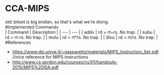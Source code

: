 # CCA-MIPS
std::bitset is big endian, so that's what we're doing.  
#Implemented Commands  
| Command | Description |
| --- | --- |
| addu | rd = rt+rs. No trap. |
| subu | rd = rt-rs. No trap. |
| mulu | rd = rt\*rs. No trap. |
| divu | rd = rt/rs. No trap. |
#References
+ https://www.dsi.unive.it/~gasparetto/materials/MIPS_Instruction_Set.pdf //nice
  reference for MIPS instructions
+ http://www.cs.gordon.edu/courses/cs311/handouts-2015/MIPS%20ISA.pdf
